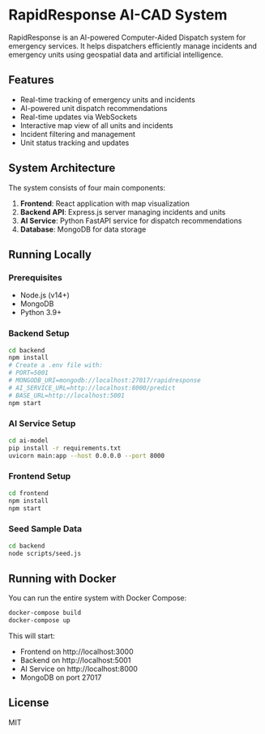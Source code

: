 # RapidResponse AI-CAD System

RapidResponse is an AI-powered Computer-Aided Dispatch system for emergency services. It helps dispatchers efficiently manage incidents and emergency units using geospatial data and artificial intelligence.

## Features

- Real-time tracking of emergency units and incidents
- AI-powered unit dispatch recommendations
- Real-time updates via WebSockets
- Interactive map view of all units and incidents
- Incident filtering and management
- Unit status tracking and updates

## System Architecture

The system consists of four main components:

1. **Frontend**: React application with map visualization
2. **Backend API**: Express.js server managing incidents and units
3. **AI Service**: Python FastAPI service for dispatch recommendations
4. **Database**: MongoDB for data storage

## Running Locally

### Prerequisites

- Node.js (v14+)
- MongoDB
- Python 3.9+

### Backend Setup

```bash
cd backend
npm install
# Create a .env file with:
# PORT=5001
# MONGODB_URI=mongodb://localhost:27017/rapidresponse
# AI_SERVICE_URL=http://localhost:8000/predict
# BASE_URL=http://localhost:5001
npm start
```

### AI Service Setup

```bash
cd ai-model
pip install -r requirements.txt
uvicorn main:app --host 0.0.0.0 --port 8000
```

### Frontend Setup

```bash
cd frontend
npm install
npm start
```

### Seed Sample Data

```bash
cd backend
node scripts/seed.js
```

## Running with Docker

You can run the entire system with Docker Compose:

```bash
docker-compose build
docker-compose up
```

This will start:
- Frontend on http://localhost:3000
- Backend on http://localhost:5001
- AI Service on http://localhost:8000
- MongoDB on port 27017

## License

MIT 